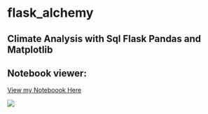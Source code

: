 # flask_alchemy
## Climate Analysis with Sql Flask Pandas and Matplotlib

## Notebook viewer:
[View my Noteboook Here](https://nbviewer.jupyter.org/github/bellissima0419/flask_alchemy/blob/master/climate.ipynb
)

<div>
  <img src="./images/alchemy.gif">
<div>